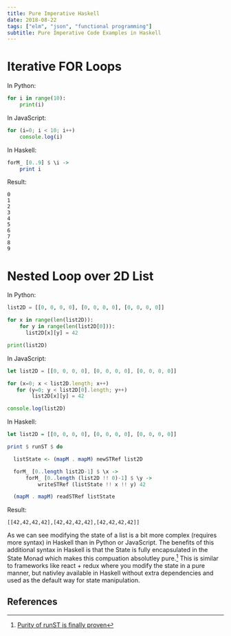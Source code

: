 ```yaml
---
title: Pure Imperative Haskell
date: 2018-08-22
tags: ["elm", "json", "functional programming"]
subtitle: Pure Imperative Code Examples in Haskell
---
```


# Iterative FOR Loops

In Python:
```python
for i in range(10):
    print(i)
```

In JavaScript:
```js
for (i=0; i < 10; i++)
    console.log(i)
```

In Haskell:
```haskell
forM_ [0..9] $ \i ->
    print i
```

Result:
```
0
1
2
3
4
5
6
7
8
9
```

# Nested Loop over 2D List

In Python:
```python
list2D = [[0, 0, 0, 0], [0, 0, 0, 0], [0, 0, 0, 0]]

for x in range(len(list2D)):
    for y in range(len(list2D[0])):
      list2D[x][y] = 42

print(list2D)
```


In JavaScript:
```javascript
let list2D = [[0, 0, 0, 0], [0, 0, 0, 0], [0, 0, 0, 0]]

for (x=0; x < list2D.length; x++)
   for (y=0; y < list2D[0].length; y++)
        list2D[x][y] = 42

console.log(list2D)
```

In Haskell:
```haskell
let list2D = [[0, 0, 0, 0], [0, 0, 0, 0], [0, 0, 0, 0]]

print $ runST $ do

  listState <- (mapM . mapM) newSTRef list2D

  forM_ [0..length list2D-1] $ \x ->
      forM_ [0..length (list2D !! 0)-1] $ \y ->
          writeSTRef (listState !! x !! y) 42

  (mapM . mapM) readSTRef listState
```

Result:
```
[[42,42,42,42],[42,42,42,42],[42,42,42,42]]
```

As we can see modifying the state of a list is a bit more complex (requires more syntax) in Haskell than in Python or JavaScript. The benefits of this additional syntax in Haskell is that the State is fully encapsulated in the State Monad which makes this compuation absolutley pure.[^1] This is similar to frameworks like react + redux where you modify the state in a pure manner, but nativley available in Haskell without extra dependencies and used as the default way for state manipulation.


## References
[^1]: [Purity of runST is finally proven](https://www.reddit.com/r/haskell/comments/679jd3/purity_of_runst_is_finally_proven)

